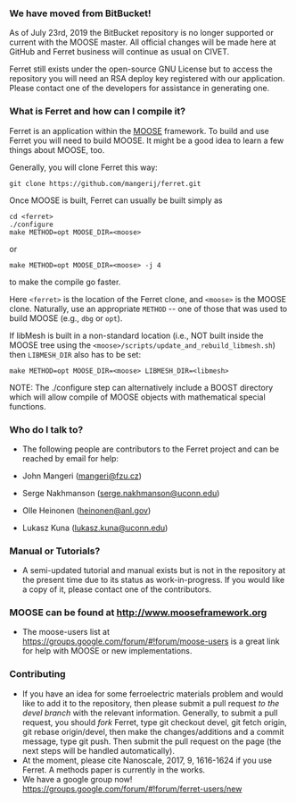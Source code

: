 ### We have moved from BitBucket! ###

As of July 23rd, 2019 the BitBucket repository is no longer supported or current with the MOOSE master. All official changes will be made here at GitHub and Ferret business will continue as usual on CIVET.

Ferret still exists under the open-source GNU License but to access the repository you will need an RSA deploy key registered with our application.
Please contact one of the developers for assistance in generating one.

### What is Ferret and how can I compile it? ###

Ferret is an application within the [MOOSE](http://mooseframework.org) framework.
To build and use Ferret you will need to build MOOSE.
It might be a good idea to learn a few things about MOOSE, too.

Generally, you will clone Ferret this way:
```
git clone https://github.com/mangerij/ferret.git
```
Once MOOSE is built, Ferret can usually be built simply as
```
cd <ferret>
./configure
make METHOD=opt MOOSE_DIR=<moose>
```
or
```
make METHOD=opt MOOSE_DIR=<moose> -j 4
```
to make the compile go faster.

Here `<ferret>` is the location of the Ferret clone, and `<moose>` is the MOOSE clone.
Naturally, use an appropriate `METHOD` -- one of those that was used to build MOOSE
(e.g., `dbg` or `opt`).

If libMesh is built in a non-standard location (i.e., NOT built inside the MOOSE tree 
using the `<moose>/scripts/update_and_rebuild_libmesh.sh`) then `LIBMESH_DIR` also has 
to be set:
```
make METHOD=opt MOOSE_DIR=<moose> LIBMESH_DIR=<libmesh>
```
NOTE: The ./configure step can alternatively include a BOOST directory which will allow compile of MOOSE objects with mathematical special functions.

### Who do I talk to? ###

* The following people are contributors to the Ferret project and can be reached by email for help:

* John Mangeri (mangeri@fzu.cz)
* Serge Nakhmanson (serge.nakhmanson@uconn.edu)
* Olle Heinonen (heinonen@anl.gov)
* Lukasz Kuna (lukasz.kuna@uconn.edu)

### Manual or Tutorials?

* A semi-updated tutorial and manual exists but is not in the repository at the present time due to its status as work-in-progress. If you would like a copy of it, please contact one of the contributors.

### MOOSE can be found at http://www.mooseframework.org ###
 * The moose-users list at https://groups.google.com/forum/#!forum/moose-users is a great link for help with MOOSE or new implementations.

### Contributing ###
 * If you have an idea for some ferroelectric materials problem and would like to add it to the repository, then please submit a pull request *to the devel branch* with the relevant information. Generally, to submit a pull request, you should *fork* Ferret, type git checkout devel, git fetch origin, git rebase origin/devel, then make the changes/additions and a commit message, type git push. Then submit the pull request on the page (the next steps will be handled automatically).
 * At the moment, please cite Nanoscale, 2017, 9, 1616-1624 if you use Ferret. A methods paper is currently in the works.
 * We have a google group now! https://groups.google.com/forum/#!forum/ferret-users/new
